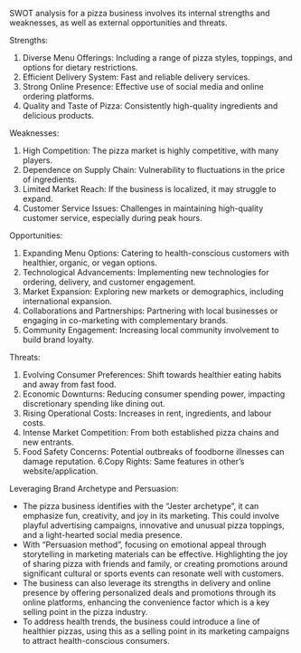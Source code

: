 SWOT analysis for a pizza business involves its internal strengths and weaknesses, as well as external opportunities and threats. 

Strengths:
1. Diverse Menu Offerings: Including a range of pizza styles, toppings, and options for dietary restrictions.
2. Efficient Delivery System: Fast and reliable delivery services.
3. Strong Online Presence: Effective use of social media and online ordering platforms.
4. Quality and Taste of Pizza: Consistently high-quality ingredients and delicious products.

Weaknesses:
1. High Competition: The pizza market is highly competitive, with many players.
2. Dependence on Supply Chain: Vulnerability to fluctuations in the price of ingredients.
3. Limited Market Reach: If the business is localized, it may struggle to expand.
4. Customer Service Issues: Challenges in maintaining high-quality customer service, especially during peak hours.

Opportunities:
1. Expanding Menu Options: Catering to health-conscious customers with healthier, organic, or vegan options.
2. Technological Advancements: Implementing new technologies for ordering, delivery, and customer engagement.
3. Market Expansion: Exploring new markets or demographics, including international expansion.
4. Collaborations and Partnerships: Partnering with local businesses or engaging in co-marketing with complementary brands.
5. Community Engagement: Increasing local community involvement to build brand loyalty.

Threats:
1. Evolving Consumer Preferences: Shift towards healthier eating habits and away from fast food.
2. Economic Downturns: Reducing consumer spending power, impacting discretionary spending like dining out.
3. Rising Operational Costs: Increases in rent, ingredients, and labour costs.
4. Intense Market Competition: From both established pizza chains and new entrants.
5. Food Safety Concerns: Potential outbreaks of foodborne illnesses can damage reputation.
6.Copy Rights: Same features in other’s website/application.

Leveraging Brand Archetype and Persuasion:
-  The pizza business identifies with the “Jester archetype”, it can emphasize fun, creativity, and joy in its marketing. This could involve playful advertising campaigns, innovative and unusual pizza toppings, and a light-hearted social media presence.
- With “Persuasion method”, focusing on emotional appeal through storytelling in marketing materials can be effective. Highlighting the joy of sharing pizza with friends and family, or creating promotions around significant cultural or sports events can resonate well with customers.
- The business can also leverage its strengths in delivery and online presence by offering personalized deals and promotions through its online platforms, enhancing the convenience factor which is a key selling point in the pizza industry.
- To address health trends, the business could introduce a line of healthier pizzas, using this as a selling point in its marketing campaigns to attract health-conscious consumers.

